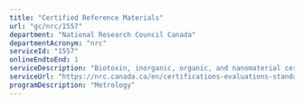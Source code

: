 ```yaml
---
title: "Certified Reference Materials"
url: "gc/nrc/1557"
department: "National Research Council Canada"
departmentAcronym: "nrc"
serviceId: "1557"
onlineEndtoEnd: 1
serviceDescription: "Biotoxin, inorganic, organic, and nanomaterial certified reference materials for use in sample testing and analysis"
serviceUrl: "https://nrc.canada.ca/en/certifications-evaluations-standards/certified-reference-materials"
programDescription: "Metrology"
---
```


